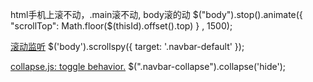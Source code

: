 html手机上滚不动，.main滚不动, body滚的动
$("body").stop().animate({
    "scrollTop": Math.floor($(thisId).offset().top)
} , 1500);

[滚动监听](https://v3.bootcss.com/javascript/#scrollspy)
$('body').scrollspy({ target: '.navbar-default' });

[collapse.js: toggle behavior.](https://v3.bootcss.com/javascript/#collapse)
$(".navbar-collapse").collapse('hide');